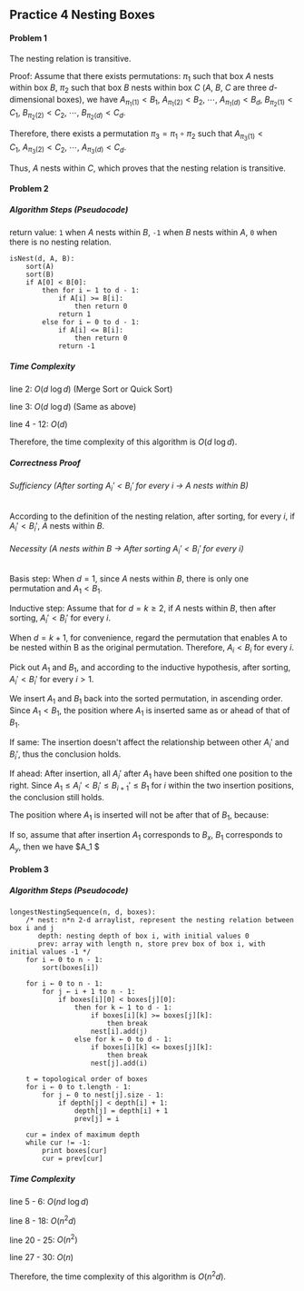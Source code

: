## Practice 4 Nesting Boxes

#### Problem 1

The nesting relation is transitive.

Proof: Assume that there exists permutations: $\pi_1$ such that box $A$ nests within box $B$, $\pi_2$ such that box $B$ nests within box $C$ ($A,\ B,\ C$ are three $d$-dimensional boxes),  we have $A_{\pi_1(1)} < B_1,\ A_{\pi_1(2)} < B_2,\ \cdots ,\ A_{\pi_1(d)} < B_d$, $B_{\pi_2(1)} < C_1,\ B_{\pi_2(2)} < C_2,\ \cdots ,\ B_{\pi_2(d)} < C_d$.

Therefore, there exists a permutation $\pi_3 = \pi_1 \circ \pi_2$ such that $A_{\pi_3(1)} < C_1,\ A_{\pi_3(2)} < C_2,\ \cdots ,\ A_{\pi_3(d)} < C_d$.

Thus, $A$ nests within $C$, which proves that the nesting relation is transitive.

#### Problem 2

##### Algorithm Steps (Pseudocode)

return value: `1` when $A$ nests within $B$, `-1` when $B$ nests within $A$, `0` when there is no nesting relation.

```pseudocode
isNest(d, A, B):
	sort(A)
	sort(B)
	if A[0] < B[0]:
		then for i ← 1 to d - 1:
			if A[i] >= B[i]:
				then return 0
			return 1
		else for i ← 0 to d - 1:
			if A[i] <= B[i]:
				then return 0
			return -1
```

##### Time Complexity

line 2: $O(d\ \log d)$ (Merge Sort or Quick Sort)

line 3: $O(d\ \log d)$ (Same as above)

line 4 - 12: $O(d)$

Therefore, the time complexity of this algorithm is $O(d\ \log d)$.

##### Correctness Proof

###### Sufficiency (After sorting $A_i' < B_i'$ for every $i$ → $A$ nests within $B$)

According to the definition of the nesting relation, after sorting, for every $i$, if $A_i' < B_i'$, $A$ nests within $B$.

###### Necessity ($A$ nests within $B$ → After sorting $A_i' < B_i'$ for every $i$)

Basis step: When $d = 1$, since $A$ nests within $B$, there is only one permutation and $A_1 < B_1$.

Inductive step: Assume that for $d = k \geq 2$, if $A$ nests within $B$, then after sorting, $A_i' < B_i'$ for every $i$.

When $d = k + 1$, for convenience, regard the permutation that enables A to be nested within B as the original permutation. Therefore, $A_i < B_i$ for every $i$.

Pick out $A_1$ and $B_1$, and according to the inductive hypothesis, after sorting, $A_i' < B_i'$ for every $i > 1$.

We insert $A_1$ and $B_1$ back into the sorted permutation, in ascending order. Since $A_1 < B_1$, the position where $A_1$ is inserted same as or ahead of that of $B_1$.

If same: The insertion doesn't affect the relationship between other $A_i'$ and $B_i'$, thus the conclusion holds.

If ahead: After insertion, all $A_i'$ after $A_1$ have been shifted one position to the right. Since $A_1 \leq A_i' < B_i' \leq B_{i + 1}' \leq B_1$ for $i$ within the two insertion positions, the conclusion still holds.

The position where $A_1$ is inserted will not be after that of $B_1$, because:

If so, assume that after insertion $A_1$ corresponds to $B_x$, $B_1$ corresponds to $A_y$, then we have $A_1 $

#### Problem 3

##### Algorithm Steps (Pseudocode)

```pseudocode
longestNestingSequence(n, d, boxes):
	/* nest: n*n 2-d arraylist, represent the nesting relation between box i and j
	   depth: nesting depth of box i, with initial values 0
	   prev: array with length n, store prev box of box i, with initial values -1 */
	for i ← 0 to n - 1:
		sort(boxes[i])
	
	for i ← 0 to n - 1:
		for j ← i + 1 to n - 1:
			if boxes[i][0] < boxes[j][0]:
                then for k ← 1 to d - 1:
                    if boxes[i][k] >= boxes[j][k]:
                        then break
                    nest[i].add(j)
                else for k ← 0 to d - 1:
                    if boxes[i][k] <= boxes[j][k]:
                        then break
                    nest[j].add(i)
    
    t = topological order of boxes
	for i ← 0 to t.length - 1:
        for j ← 0 to nest[j].size - 1:
            if depth[j] < depth[i] + 1:
            	depth[j] = depth[i] + 1
            	prev[j] = i
	
	cur = index of maximum depth
	while cur != -1:
		print boxes[cur]
		cur = prev[cur]
```

##### Time Complexity

line 5 - 6: $O(nd\ \log d)$

line 8 - 18: $O(n^2d)$

line 20 - 25: $O(n^2)$

line 27 - 30: $O(n)$

Therefore, the time complexity of this algorithm is $O(n^2d)$.